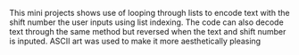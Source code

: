 This mini projects shows use of looping through lists to encode text with the shift number the user inputs using list indexing.
The code can also decode text through the same method but reversed when the text and shift number is inputed.
ASCII art was used to make it more aesthetically pleasing
